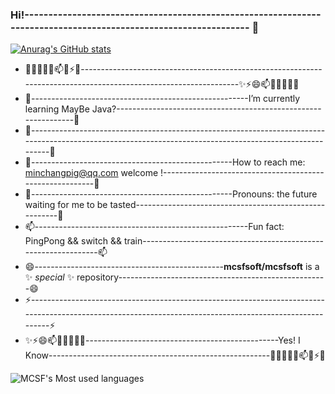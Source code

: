 ###  Hi!---------------------------------------------------------------------------------------------------------------- 👋
[![Anurag's GitHub stats](https://github-readme-stats.vercel.app/api?username=mcsfsoft&show_icons=true)](https://github.com/anuraghazra/github-readme-stats)

 
- 🔭🌱👯🤔💬📫😄⚡✨-----------------------------------------------------------------------------------------------------------------✨⚡😄📫💬🤔👯🌱🔭  
- 🌱------------------------------------------------------I’m currently learning  MayBe Java?---------------------------------------------------------------🌱
- 👯---------------------------------------------------------------------------------------------------------------------------------------------------------👯             
- 🤔--------------------------------------------------How to reach me: minchangpig@qq.com  welcome !---------------------------------------------------------🤔
- 💬--------------------------------------------------Pronouns: the future waiting for me to be tasted-------------------------------------------------------💬
- 📫-----------------------------------------------------Fun fact: PingPong && switch && train---------------------------------------------------------------📫
- 😄-----------------------------------------------**mcsfsoft/mcsfsoft** is a ✨ _special_ ✨ repository----------------------------------------------------😄
- ⚡---------------------------------------------------------------------------------------------------------------------------------------------------------⚡
- ✨⚡😄📫💬🤔👯🌱🔭------------------------------------------------Yes! I Know-------------------------------------------------------🔭🌱👯🤔💬📫😄⚡✨
 
![MCSF's Most used languages](https://github-readme-stats.vercel.app/api/top-langs/?username=mcsfsoft&layout=compact&hide_border=true&langs_count=10)


